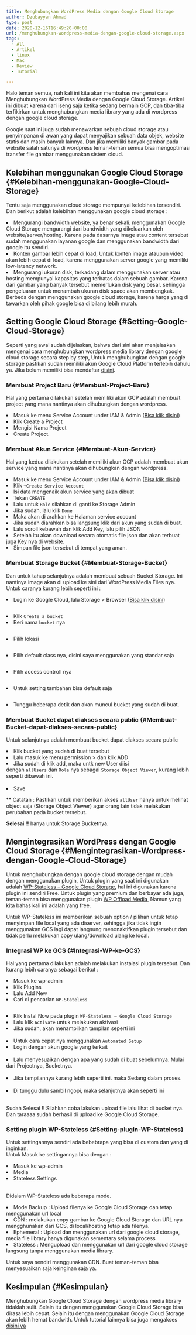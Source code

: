 ```yaml
---
title: Menghubungkan WordPress Media dengan Google Cloud Storage
author: Dzubayyan Ahmad
type: post
date: 2020-12-16T16:49:20+00:00
url: /menghubungkan-wordpress-media-dengan-google-cloud-storage.aspx
tags:
  - All
  - Artikel
  - linux
  - Mac
  - Review
  - Tutorial

---
```

Halo teman semua, nah kali ini kita akan membahas mengenai cara Menghubungkan WordPress Media dengan Google Cloud Storage. Artikel ini dibuat karena dari iseng saja ketika sedang bermain GCP, dan tiba-tiba terfikirkan untuk menghubungkan media library yang ada di wordpress dengan google cloud storage. 

Google saat ini juga sudah menawarkan sebuah cloud storage atau penyimpanan di awan yang dapat menyajikan sebuah data objek, website statis dan masih banyak lainnya. Dan jika memiliki banyak gambar pada website salah satunya di wordpress teman-teman semua bisa mengoptimasi transfer file gambar menggunakan sistem cloud.

## Kelebihan menggunakan Google Cloud Storage {#Kelebihan-menggunakan-Google-Cloud-Storage}

Tentu saja menggunakan cloud storage mempunyai kelebihan tersendiri. Dan berikut adalah kelebihan menggunakan google cloud storage :

<li class="">
  Mengurangi bandwidth website, ya benar sekali. menggunakan Google Cloud Storage mengurangi dari bandwidth yang dikeluarkan oleh website/server/hosting. Karena pada dasarnya image atau content tersebut sudah menggunakan layanan google dan menggunakan bandwidth dari google itu sendiri.
</li>
<li class="">
  Konten gambar lebih cepat di load, Untuk konten image ataupun video akan lebih cepat di load, karena menggunakan server google yang memiliki low-latency network.
</li>
<li class="">
  Mengurangi ukuran disk, terkadang dalam menggunakan server atau hosting mempunyai kapasitas yang terbatas dalam sebuah gambar. Karena dari gambar yang banyak tersebut memerlukan disk yang besar. sehingga pengeluaran untuk menambah ukuran disk space akan membengkak. Berbeda dengan menggunakan google cloud storage, karena harga yang di tawarkan oleh pihak google bisa di bilang lebih murah.
</li>

## Setting Google Cloud Storage {#Setting-Google-Cloud-Storage}

Seperti yang awal sudah dijelaskan, bahwa dari sini akan menjelaskan mengenai cara menghubungkan wordpress media library dengan google cloud storage secara step by step, Untuk menghubungkan dengan google storage pastikan sudah memiliki akun Google Cloud Platform terlebih dahulu ya. Jika belum memiliki bisa mendaftar <a href="https://cloud.google.com/" target="_blank" rel="noreferrer noopener">disini</a>.

### Membuat Project Baru {#Membuat-Project-Baru}

Hal yang pertama dilakukan setelah memiliki akun GCP adalah membuat project yang mana nantinya akan dihubungkan dengan wordpress.

<li class="">
  Masuk ke menu Service Account under IAM & Admin (<a href="https://console.cloud.google.com/iam-admin/serviceaccounts" target="_blank" rel="noreferrer noopener">Bisa klik disini</a>)
</li>
<li class="">
  Klik Create a Project <img decoding="async" class="" src="https://i.imgur.com/cdsv63M.png" alt="" />
</li>
<li class="">
  Mengisi Nama Project
</li>
<li class="">
  Create Project.
</li>

### Membuat Akun Service {#Membuat-Akun-Service}

Hal yang kedua dilakukan setelah memiliki akun GCP adalah membuat akun service yang mana nantinya akan dihubungkan dengan wordpress.

<li class="">
  Masuk ke menu Service Account under IAM & Admin (<a href="https://console.cloud.google.com/iam-admin/serviceaccounts" target="_blank" rel="noreferrer noopener">Bisa klik disini</a>)
</li>
<li class="">
  Klik <code>+Create Service Account</code> <img decoding="async" class="" src="https://i.imgur.com/oKovkra.png" alt="" />
</li>
<li class="">
  Isi data mengenaik akun service yang akan dibuat <img decoding="async" class="" src="https://i.imgur.com/9wy3fi6.png" alt="" />
</li>
<li class="">
  Tekan <code>CREATE</code>
</li>
<li class="">
  Lalu untuk <code>Role</code> silahkan di ganti ke Storage Admin <img decoding="async" class="" src="https://i.imgur.com/kKqT2hG.png" alt="" />
</li>
<li class="">
  Jika sudah, lalu klik <code>Done</code>
</li>
<li class="">
  Maka akan di arahkan ke Halaman service account <img decoding="async" class="" src="https://i.imgur.com/GSylDo3.png" alt="" />
</li>
<li class="">
  Jika sudah diarahkan bisa langsung klik dari akun yang sudah di buat.
</li>
<li class="">
  Lalu scroll kebawah dan klik Add Key, lalu pilih JSON <img decoding="async" class="" src="https://i.imgur.com/fqFhjGe.png" alt="" />
</li>
<li class="">
  Setelah itu akan download secara otomatis file json dan akan terbuat juga Key nya di website.
</li>
<li class="">
  Simpan file json tersebut di tempat yang aman.
</li>

### Membuat Storage Bucket {#Membuat-Storage-Bucket}

Dan untuk tahap selanjutnya adalah membuat sebuah Bucket Storage. Ini nantinya image akan di upload ke sini dari WordPress Media Files nya. Untuk caranya kurang lebih seperti ini :

<li class="">
  Login ke Google Cloud, lalu Storage > Browser (<a href="https://console.cloud.google.com/storage/browser" target="_blank" rel="noreferrer noopener">Bisa klik disini</a>)
</li><figure class="dz-block-image">

<img decoding="async" src="https://i.imgur.com/IDdKi5y.png" alt="" /> </figure> 

<li class="">
  Klik <code>Create a bucket</code>
</li>
<li class="">
  Beri nama <code>bucket</code> nya
</li><figure class="dz-block-image">

<img decoding="async" src="https://i.imgur.com/dtwuVr1.png" alt="" /> </figure> 

<li class="">
  Pilih lokasi
</li><figure class="dz-block-image">

<img decoding="async" src="https://i.imgur.com/molAO6D.png" alt="" /> </figure> 

<li class="">
  Pilih default class nya, disini saya menggunakan yang standar saja
</li><figure class="dz-block-image">

<img decoding="async" src="https://i.imgur.com/Xt60Re8.png" alt="" /> </figure> 

<li class="">
  Pilih access controll nya
</li><figure class="dz-block-image">

<img decoding="async" src="https://i.imgur.com/tpQfcRo.png" alt="" /> </figure> 

<li class="">
  Untuk setting tambahan bisa default saja
</li><figure class="dz-block-image">

<img decoding="async" src="https://i.imgur.com/OLGkF8o.png" alt="" /> </figure> 

<li class="">
  Tunggu beberapa detik dan akan muncul bucket yang sudah di buat.
</li>

### Membuat Bucket dapat diakses secara public {#Membuat-Bucket-dapat-diakses-secara-public}

Untuk selanjutnya adalah membuat bucket dapat diakses secara public

<li class="">
  Klik bucket yang sudah di buat tersebut
</li>
<li class="">
  Lalu masuk ke menu permission > dan klik ADD
</li>
<li class="">
  Jika sudah di klik add, maka untk new User diisi dengan <code>allUsers</code> dan <code>Role</code> nya sebagai <code>Storage Object Viewer</code>, kurang lebih seperti dibawah ini.<br /><img decoding="async" class="" src="https://i.imgur.com/t4ckYdq.png" alt="" />
</li>
<li class="">
  Save
</li>

** Catatan : Pastikan untuk memberikan akses `allUser` hanya untuk melihat object saja (Storage Object Viewer) agar orang lain tidak melakukan perubahan pada bucket tersebut.

**Selesai !!** hanya untuk Storage Bucketnya.

## Mengintegrasikan WordPress dengan Google Cloud Storage {#Mengintegrasikan-Wordpress-dengan-Google-Cloud-Storage}

Untuk menghubungkan dengan google cloud storage dengan mudah dengan menggunakan plugin, Untuk plugin yang saat ini digunakan adalah <a href="https://wordpress.org/plugins/wp-stateless/" target="_blank" rel="noreferrer noopener">WP-Stateless – Google Cloud Storage</a>, hal ini digunakan karena plugin ini sendiri Free. Untuk plugin yang premium dan berbayar ada juga, teman-teman bisa menggunakan plugin <a href="https://deliciousbrains.com/wp-offload-media/" target="_blank" rel="noreferrer noopener">WP Offload Media</a>, Namun yang kita bahas kali ini adalah yang free.

Untuk WP-Stateless ini memberikan sebuah option / pilihan untuk tetap menyimpan file local yang ada diserver, sehingga jika tidak ingin menggunakan GCS lagi dapat langsung menonaktifkan plugin tersebut dan tidak perlu melakukan copy ulang/download ulang ke local.

### Integrasi WP ke GCS {#Integrasi-WP-ke-GCS}

Hal yang pertama dilakukan adalah melakukan instalasi plugin tersebut. Dan kurang lebih caranya sebagai berikut :

<li class="">
  Masuk ke wp-admin
</li>
<li class="">
  Klik Plugins
</li>
<li class="">
  Lalu Add New
</li>
<li class="">
  Cari di pencarian <code>WP-Stateless</code>
</li><figure class="dz-block-image">

<img decoding="async" src="https://i.imgur.com/PKRmh49.png" alt="" /> </figure> 

<li class="">
  Klik Instal Now pada plugin <code>WP-Stateless – Google Cloud Storage</code>
</li>
<li class="">
  Lalu klik <code>Activate</code> untuk melakukan aktivasi
</li>
<li class="">
  Jika sudah, akan menampilkan tampilan seperti ini<br /><img decoding="async" class="" src="https://i.imgur.com/dO8yuAl.png" alt="" />
</li>
<li class="">
  Untuk cara cepat nya menggunakan <code>Automated Setup</code>
</li>
<li class="">
  Login dengan akun google yang terkait<br /><img decoding="async" class="" src="https://i.imgur.com/RtSwwVQ.png" alt="" />
</li>
<li class="">
  Lalu menyesuaikan dengan apa yang sudah di buat sebelumnya. Mulai dari Projectnya, Bucketnya.<br /><img decoding="async" class="" src="https://i.imgur.com/cSYUDTJ.png" alt="" />
</li>
<li class="">
  Jika tampilannya kurang lebih seperti ini. maka Sedang dalam proses.<br /><img decoding="async" class="" src="https://i.imgur.com/EDowCdb.png" alt="" />
</li>
<li class="">
  Di tunggu dulu sambil ngopi, maka selanjutnya akan seperti ini<br /><img decoding="async" class="" src="https://i.imgur.com/hENi1xe.png" alt="" />
</li>

Sudah Selesai !! Silahkan coba lakukan upload file lalu lihat di bucket nya. Dan taraaaa sudah berhasil di upload ke Google Cloud Storage.

### Setting plugin WP-Stateless {#Setting-plugin-WP-Stateless}

Untuk settingannya sendiri ada bebebrapa yang bisa di custom dan yang di inginkan.  
Untuk Masuk ke settingannya bisa dengan :

<li class="">
  Masuk ke wp-admin
</li>
<li class="">
  Media
</li>
<li class="">
  Stateless Settings<br /><img decoding="async" class="" src="https://i.imgur.com/Yg7gJLp.png" alt="" />
</li>

Didalam WP-Stateless ada beberapa mode.

<li class="">
  Mode Backup : Upload filenya ke Google Cloud Storage dan tetap menggunakan url local
</li>
<li class="">
  CDN : melakukan copy gambar ke Google Cloud Storage dan URL nya mengghunakan dari GCS, di local/hosting tetap ada filenya.
</li>
<li class="">
  Ephemeral : Upload dan menggunakan url dari google cloud storage, media file library hanya digunakan sementara selama process
</li>
<li class="">
  Stateless : Mengupload dan menggunakan url dari google cloud storage langsung tanpa menggunakan media library.
</li>

Untuk saya sendiri menggunakan CDN. Buat teman-teman bisa menyesuaikan saja keinginan saja ya.

## Kesimpulan {#Kesimpulan}

Menghubungkan Google Cloud Storage dengan wordpress media library tidaklah sulit. Selain itu dengan menggunakan Google Cloud Storage bisa dirasa lebih cepat. Selain itu dengan menggunakan Google Cloud Storage akan lebih hemat bandwith. Untuk tutorial lainnya bisa juga mengakses [disini ya][1]

 [1]: https://tulisan.masdzub.com